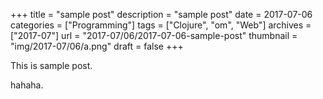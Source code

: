 +++
title = "sample post"
description = "sample post"
date = 2017-07-06
categories = ["Programming"]
tags = ["Clojure", "om", "Web"]
archives = ["2017-07"]
url = "2017-07/06/2017-07-06-sample-post"
thumbnail = "img/2017-07/06/a.png"
draft = false
+++

This is sample post.

<!--more-->

hahaha.

